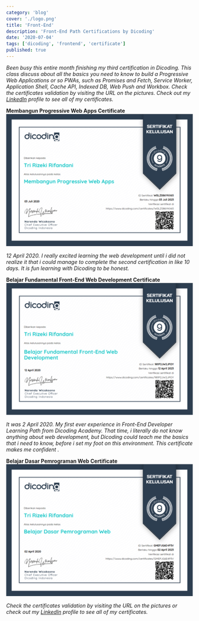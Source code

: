 ```yaml
---
category: 'blog'
cover: './logo.png'
title: 'Front-End'
description: 'Front-End Path Certifications by Dicoding'
date: '2020-07-04'
tags: ['dicoding', 'frontend', 'certificate']
published: true
---
```


_Been busy this entire month finishing my third certification in Dicoding. This class discuss about all the basics you need to know to build a Progressive Web Applications or so PWAs, such as Promises and Fetch, Service Worker, Application Shell, Cache API, Indexed DB, Web Push and Workbox. Check the certificates validation by visiting the URL on the pictures. Check out my [LinkedIn](https://www.linkedin.com/in/rifandani/) profile to see all of my certificates._

**Membangun Progressive Web Apps Certificate**
![Membangun Progressive Web Apps Certificate by Rifandani](./third.png)

_12 April 2020. I really excited learning the web development until i did not realize it that i could manage to complete the second certification in like 10 days. It is fun learning with Dicoding to be honest._

**Belajar Fundamental Front-End Web Development Certificate**
![Belajar Fundamental Front-End Web Development Certificate by Rifandani](./second.png)

_It was 2 April 2020. My first ever experience in Front-End Developer Learning Path from Dicoding Academy. That time, i literally do not know anything about web development, but Dicoding could teach me the basics that i need to know, before i set my foot on this environment. This certificate makes me confident ._

**Belajar Dasar Pemrograman Web Certificate**
![Belajar Dasar Pemrograman Web Certificate by Rifandani](./first.png)

_Check the certificates validation by visiting the URL on the pictures or check out my [LinkedIn](https://www.linkedin.com/in/rifandani/) profile to see all of my certificates._
